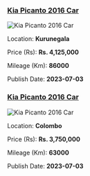 
<!-- b29f7fdf9f03defbe834c12e7a94acf7 -->

### [Kia Picanto 2016 Car](https://riyasewana.com/buy/kia-picanto-sale-kurunegala-6578456)

![Kia Picanto 2016 Car](https://riyasewana.com/thumb/thumbkia-picanto-31531125001.jpg)

Location: **Kurunegala**

Price (Rs): **Rs. 4,125,000**

Mileage (Km): **86000**

Publish Date: **2023-07-03**


<!-- 3a9e56b29feb0d3c81432f339b567842 -->

### [Kia Picanto 2016 Car](https://riyasewana.com/buy/kia-picanto-sale-colombo-6578060)

![Kia Picanto 2016 Car](https://riyasewana.com/thumb/thumbkia-picanto-2016-313311112421.jpg)

Location: **Colombo**

Price (Rs): **Rs. 3,750,000**

Mileage (Km): **63000**

Publish Date: **2023-07-03**

